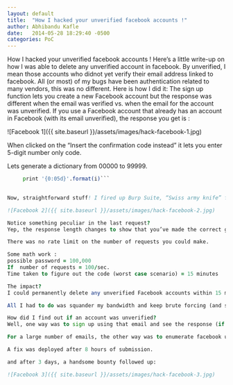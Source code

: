 ```yaml
---
layout: default
title:  "How I hacked your unverified facebook accounts !"
author: Abhibandu Kafle
date:   2014-05-28 18:29:40 -0500
categories: PoC
---
```

How I hacked your unverified facebook accounts !
Here’s a little write-up on how I was able to delete any unverified account in facebook. By unverified, I mean those accounts who didnot yet verify their email address linked to facebook.
All (or most) of my bugs have been authentication related to many vendors, this was no different.
Here is how I did it:
The sign up function lets you create a new Facebook account but the response was different when the email was verified vs. when the email for the account was unverified. If you use a Facebook account that already has an account in Facebook (with its email unverified), the response you get is :

![Facebook 1]({{ site.baseurl }}/assets/images/hack-facebook-1.jpg)

When clicked on the “Insert the confirmation code instead” it lets you enter 5-digit number only code.

 

Lets generate a dictionary from 00000 to 99999.

```for i in range(0,99999):
     print '{0:05d}'.format(i)```
 

Now, straightforward stuff! I fired up Burp Suite, “Swiss army knife” for me.

![Facebook 2]({{ site.baseurl }}/assets/images/hack-facebook-2.jpg)

Notice something peculiar in the last request?
Yep, the response length changes to show that you’ve made the correct guess. (AJAX response in burp response says that).

There was no rate limit on the number of requests you could make.

Some math work :
possible password = 100,000
If  number of requests = 100/sec.
Time taken to figure out the code (worst case scenario) = 15 minutes

The impact?
I could permanently delete any unverified Facebook accounts within 15 minutes. You would try to recover using “password recover” feature but all your friends, PM’s would be gone. You would have to create entirely new account.

All I had to do was squander my bandwidth and keep brute forcing (and sit back and relax).

How did I find out if an account was unverified?
Well, one way was to sign up using that email and see the response (if you are asked to enter confirmation code or not).

For a large number of emails, the other way was to enumerate facebook users first, to find out if the email had a facebook account and then use “Change email address field” to sort out which accounts have facebook associated with it and are still unverified.

A fix was deployed after 8 hours of submission.

and after 3 days, a handsome bounty followed up:

![Facebook 3]({{ site.baseurl }}/assets/images/hack-facebook-3.jpg)
